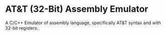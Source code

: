 # AT&T (32-Bit) Assembly Emulator
A C/C++ Emulator of assembly language, specifically AT&amp;T syntax and with 32-bit registers.
